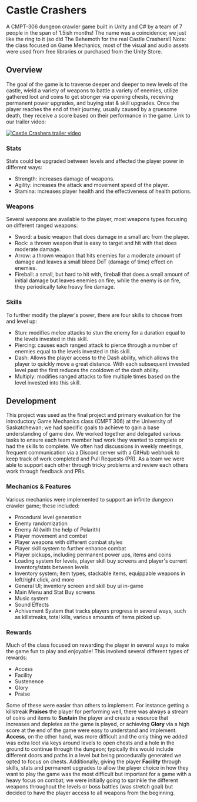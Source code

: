 # Castle Crashers

A CMPT-306 dungeon crawler game built in Unity and C# by a team of 7 people in the span of 1.5ish months!
The name was a coincidence; we just like the ring to it (so did The Behemoth for the real Castle Crashers!)
Note: the class focused on Game Mechanics, most of the visual and audio assets were used from free libraries or purchased from the Unity Store.

## Overview
The goal of the game is to traverse deeper and deeper to new levels of the castle, wield a variety of weapons to battle a variety of enemies, utilize gathered loot and coins to get stronger via opening chests, receiving permanent power upgrades, and buying stat & skill upgrades. Once the player reaches the end of their journey, usually caused by a gruesome death, they receive a score based on their performance in the game.
Link to our trailer video:

[![Castle Crashers trailer video](http://img.youtube.com/vi/27xrTJ3nenE/0.jpg)](http://www.youtube.com/watch?v=27xrTJ3nenE)

### Stats
Stats could be upgraded between levels and affected the player power in different ways:
- Strength: increases damage of weapons. 
- Agility: increases the attack and movement speed of the player.
- Stamina: increases player health and the effectiveness of health potions.

### Weapons
Several weapons are available to the player, most weapons types focusing on different ranged weapons:
- Sword: a basic weapon that does damage in a small arc from the player.
- Rock: a thrown weapon that is easy to target and hit with that does moderate damage.
- Arrow: a thrown weapon that hits enemies for a moderate amount of damage and leaves a small bleed DoT (damage of time) effect on enemies.
- Fireball: a small, but hard to hit with, fireball that does a small amount of initial damage but leaves enemies on fire; while the enemy is on fire, they periodically take heavy fire damage.

### Skills
To further modify the player's power, there are four skills to choose from and level up:
- Stun: modifies melee attacks to stun the enemy for a duration equal to the levels invested in this skill.
- Piercing: causes each ranged attack to pierce through a number of enemies equal to the levels invested in this skill.
- Dash: Allows the player access to the Dash ability, which allows the player to quickly move a great distance. With each subsequent invested level past the first reduces the cooldown of the dash ability.
- Multiply: modifies ranged attacks to fire multiple times based on the level invested into this skill.

## Development
This project was used as the final project and primary evaluation for the introductory Game Mechanics class (CMPT 306) at the University of Saskatchewan; we had specific goals to achieve to gain a base understanding of game dev. We worked together and delegated various tasks to ensure each team member had work they wanted to complete or had the skills to complete. We often had discussions in weekly meetings, frequent communication via a Discord server with a GitHub webhook to keep track of work completed and Pull Requests (PR). As a team we were able to support each other through tricky problems and review each others work through feedback and PRs.  

### Mechanics & Features
Various mechanics were implemented to support an infinite dungeon crawler game; these included:
- Procedural level generation
- Enemy randomization
- Enemy AI (with the help of Polarith)
- Player movement and combat
- Player weapons with different combat styles
- Player skill system to further enhance combat
- Player pickups, including permanent power ups, items and coins
- Loading system for levels, player skill buy screens and player's current inventory/stats between levels
- Inventory system; item types, stackable items, equippable weapons in left/right click, and more
- General UI; inventory screen and skill buy ui in-game
- Main Menu and Stat Buy screens
- Music system
- Sound Effects
- Achivement System that tracks players progress in several ways, such as killstreaks, total kills, various amounts of items picked up.


### Rewards
Much of the class focused on rewarding the player in several ways to make the game fun to play and enjoyable! This involved several different types of rewards:
- Access
- Facility
- Sustenence
- Glory
- Praise

Some of these were easier than others to implement. For instance getting a killstreak **Praises** the player for performing well, there was always a stream of coins and items to **Sustain** the player and create a resource that increases and depletes as the game is played, or achieving **Glory** via a high score at the end of the game were easy to understand and implement. **Access**, on the other hand, was more difficult and the only thing we added was extra loot via keys around levels to open chests and a hole in the ground to continue through the dungeon; typically this would include different doors and paths in a level but being procedurally generated we opted to focus on chests. Additionally, giving the player **Facility** through skills, stats and permanent upgrades to allow the player choice in how they want to play the game was the most difficult but important for a game with a heavy focus on combat; we were initially going to sprinkle the different weapons throughout the levels or boss battles (was stretch goal) but decided to have the player access to all weapons from the beginning.
